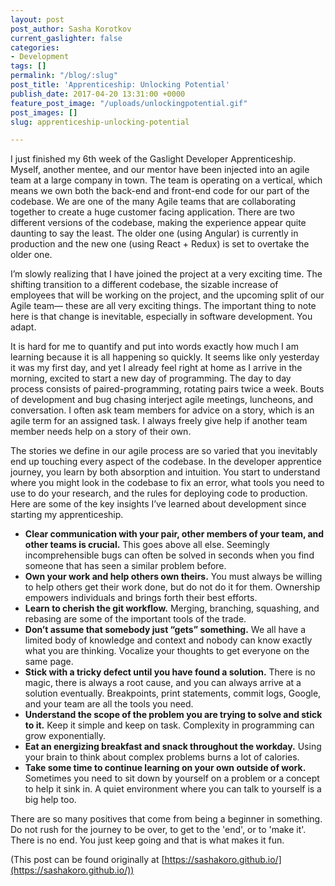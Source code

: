 ```yaml
---
layout: post
post_author: Sasha Korotkov
current_gaslighter: false
categories:
- Development
tags: []
permalink: "/blog/:slug"
post_title: 'Apprenticeship: Unlocking Potential'
publish_date: 2017-04-20 13:31:00 +0000
feature_post_image: "/uploads/unlockingpotential.gif"
post_images: []
slug: apprenticeship-unlocking-potential

---
```

I just finished my 6th week of the Gaslight Developer Apprenticeship. Myself, another mentee, and our mentor have been injected into an agile team at a large company in town. The team is operating on a vertical, which means we own both the back-end and front-end code for our part of the codebase. We are one of the many Agile teams that are collaborating together to create a huge customer facing application. There are two different versions of the codebase, making the experience appear quite daunting to say the least. The older one (using Angular) is currently in production and the new one (using React + Redux) is set to overtake the older one.

I’m slowly realizing that I have joined the project at a very exciting time. The shifting transition to a different codebase, the sizable increase of employees that will be working on the project, and the upcoming split of our Agile team— these are all very exciting things. The important thing to note here is that change is inevitable, especially in software development. You adapt.

It is hard for me to quantify and put into words exactly how much I am learning because it is all happening so quickly. It seems like only yesterday it was my first day, and yet I already feel right at home as I arrive in the morning, excited to start a new day of programming. The day to day process consists of paired-programming, rotating pairs twice a week. Bouts of development and bug chasing interject agile meetings, luncheons, and conversation. I often ask team members for advice on a story, which is an agile term for an assigned task. I always freely give help if another team member needs help on a story of their own.

The stories we define in our agile process are so varied that you inevitably end up touching every aspect of the codebase. In the developer apprentice journey, you learn by both absorption and intuition. You start to understand where you might look in the codebase to fix an error, what tools you need to use to do your research, and the rules for deploying code to production. Here are some of the key insights I’ve learned about development since starting my apprenticeship.

- **Clear communication with your pair, other members of your team, and other teams is crucial.** This goes above all else. Seemingly incomprehensible bugs can often be solved in seconds when you find someone that has seen a similar problem before.
- **Own your work and help others own theirs.** You must always be willing to help others get their work done, but do not do it for them. Ownership empowers individuals and brings forth their best efforts.
- **Learn to cherish the git workflow.** Merging, branching, squashing, and rebasing are some of the important tools of the trade.
- **Don’t assume that somebody just “gets” something.** We all have a limited body of knowledge and context and nobody can know exactly what you are thinking. Vocalize your thoughts to get everyone on the same page.
- **Stick with a tricky defect until you have found a solution.** There is no magic, there is always a root cause, and you can always arrive at a solution eventually. Breakpoints, print statements, commit logs, Google, and your team are all the tools you need.
- **Understand the scope of the problem you are trying to solve and stick to it.** Keep it simple and keep on task. Complexity in programming can grow exponentially.
- **Eat an energizing breakfast and snack throughout the workday.** Using your brain to think about complex problems burns a lot of calories.
- **Take some time to continue learning on your own outside of work.** Sometimes you need to sit down by yourself on a problem or a concept to help it sink in. A quiet environment where you can talk to yourself is a big help too.

There are so many positives that come from being a beginner in something. Do not rush for the journey to be over, to get to the 'end', or to 'make it'. There is no end. You just keep going and that is what makes it fun.

(This post can be found originally at [https://sashakoro.github.io/](https://sashakoro.github.io/))